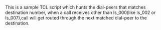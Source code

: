 This is a sample TCL script which hunts the dial-peers that matches destination number, when a call receives other than ls_000(like ls_002 or ls_007),call will get routed through the next matched dial-peer to the destination.
